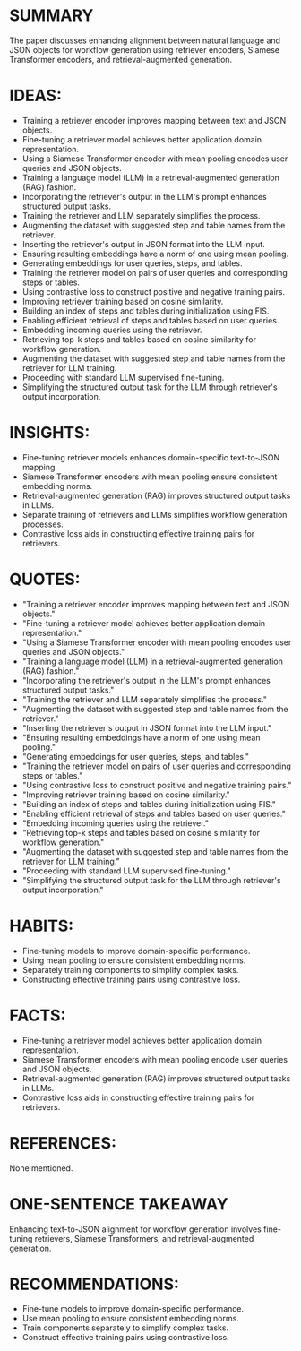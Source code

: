 # SUMMARY
The paper discusses enhancing alignment between natural language and JSON objects for workflow generation using retriever encoders, Siamese Transformer encoders, and retrieval-augmented generation.

# IDEAS:
- Training a retriever encoder improves mapping between text and JSON objects.
- Fine-tuning a retriever model achieves better application domain representation.
- Using a Siamese Transformer encoder with mean pooling encodes user queries and JSON objects.
- Training a language model (LLM) in a retrieval-augmented generation (RAG) fashion.
- Incorporating the retriever's output in the LLM's prompt enhances structured output tasks.
- Training the retriever and LLM separately simplifies the process.
- Augmenting the dataset with suggested step and table names from the retriever.
- Inserting the retriever's output in JSON format into the LLM input.
- Ensuring resulting embeddings have a norm of one using mean pooling.
- Generating embeddings for user queries, steps, and tables.
- Training the retriever model on pairs of user queries and corresponding steps or tables.
- Using contrastive loss to construct positive and negative training pairs.
- Improving retriever training based on cosine similarity.
- Building an index of steps and tables during initialization using FIS.
- Enabling efficient retrieval of steps and tables based on user queries.
- Embedding incoming queries using the retriever.
- Retrieving top-k steps and tables based on cosine similarity for workflow generation.
- Augmenting the dataset with suggested step and table names from the retriever for LLM training.
- Proceeding with standard LLM supervised fine-tuning.
- Simplifying the structured output task for the LLM through retriever's output incorporation.

# INSIGHTS:
- Fine-tuning retriever models enhances domain-specific text-to-JSON mapping.
- Siamese Transformer encoders with mean pooling ensure consistent embedding norms.
- Retrieval-augmented generation (RAG) improves structured output tasks in LLMs.
- Separate training of retrievers and LLMs simplifies workflow generation processes.
- Contrastive loss aids in constructing effective training pairs for retrievers.

# QUOTES:
- "Training a retriever encoder improves mapping between text and JSON objects."
- "Fine-tuning a retriever model achieves better application domain representation."
- "Using a Siamese Transformer encoder with mean pooling encodes user queries and JSON objects."
- "Training a language model (LLM) in a retrieval-augmented generation (RAG) fashion."
- "Incorporating the retriever's output in the LLM's prompt enhances structured output tasks."
- "Training the retriever and LLM separately simplifies the process."
- "Augmenting the dataset with suggested step and table names from the retriever."
- "Inserting the retriever's output in JSON format into the LLM input."
- "Ensuring resulting embeddings have a norm of one using mean pooling."
- "Generating embeddings for user queries, steps, and tables."
- "Training the retriever model on pairs of user queries and corresponding steps or tables."
- "Using contrastive loss to construct positive and negative training pairs."
- "Improving retriever training based on cosine similarity."
- "Building an index of steps and tables during initialization using FIS."
- "Enabling efficient retrieval of steps and tables based on user queries."
- "Embedding incoming queries using the retriever."
- "Retrieving top-k steps and tables based on cosine similarity for workflow generation."
- "Augmenting the dataset with suggested step and table names from the retriever for LLM training."
- "Proceeding with standard LLM supervised fine-tuning."
- "Simplifying the structured output task for the LLM through retriever's output incorporation."

# HABITS:
- Fine-tuning models to improve domain-specific performance.
- Using mean pooling to ensure consistent embedding norms.
- Separately training components to simplify complex tasks.
- Constructing effective training pairs using contrastive loss.

# FACTS:
- Fine-tuning a retriever model achieves better application domain representation.
- Siamese Transformer encoders with mean pooling encode user queries and JSON objects.
- Retrieval-augmented generation (RAG) improves structured output tasks in LLMs.
- Contrastive loss aids in constructing effective training pairs for retrievers.

# REFERENCES:
None mentioned.

# ONE-SENTENCE TAKEAWAY
Enhancing text-to-JSON alignment for workflow generation involves fine-tuning retrievers, Siamese Transformers, and retrieval-augmented generation.

# RECOMMENDATIONS:
- Fine-tune models to improve domain-specific performance.
- Use mean pooling to ensure consistent embedding norms.
- Train components separately to simplify complex tasks.
- Construct effective training pairs using contrastive loss.